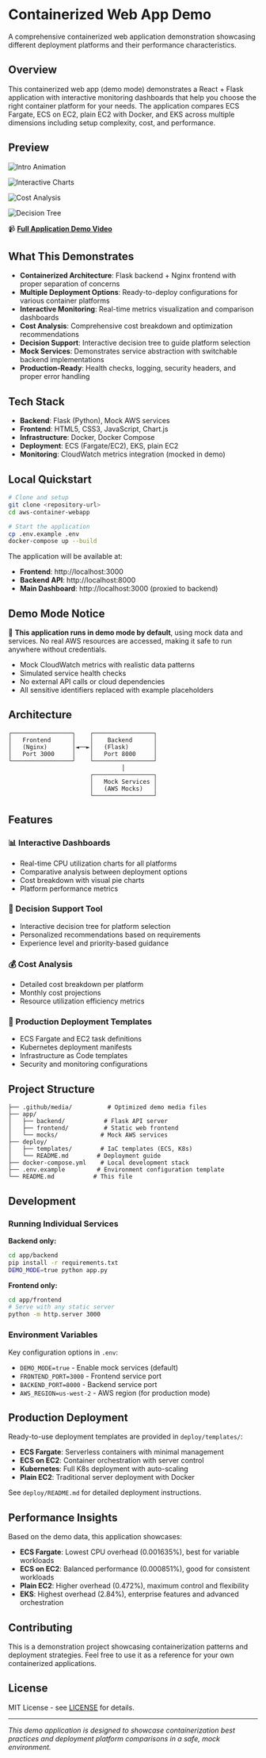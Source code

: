 # Containerized Web App Demo

A comprehensive containerized web application demonstration showcasing different deployment platforms and their performance characteristics.

## Overview

This containerized web app (demo mode) demonstrates a React + Flask application with interactive monitoring dashboards that help you choose the right container platform for your needs. The application compares ECS Fargate, ECS on EC2, plain EC2 with Docker, and EKS across multiple dimensions including setup complexity, cost, and performance.

## Preview

![Intro Animation](.github/media/introgif.gif)

![Interactive Charts](.github/media/interactivecharts.gif)

![Cost Analysis](.github/media/CostSection.gif)

![Decision Tree](.github/media/DecisionTree.gif)

📹 **[Full Application Demo Video](.github/media/FullAppRecord.mp4)**

## What This Demonstrates

- **Containerized Architecture**: Flask backend + Nginx frontend with proper separation of concerns
- **Multiple Deployment Options**: Ready-to-deploy configurations for various container platforms
- **Interactive Monitoring**: Real-time metrics visualization and comparison dashboards
- **Cost Analysis**: Comprehensive cost breakdown and optimization recommendations  
- **Decision Support**: Interactive decision tree to guide platform selection
- **Mock Services**: Demonstrates service abstraction with switchable backend implementations
- **Production-Ready**: Health checks, logging, security headers, and proper error handling

## Tech Stack

- **Backend**: Flask (Python), Mock AWS services
- **Frontend**: HTML5, CSS3, JavaScript, Chart.js
- **Infrastructure**: Docker, Docker Compose
- **Deployment**: ECS (Fargate/EC2), EKS, plain EC2
- **Monitoring**: CloudWatch metrics integration (mocked in demo)

## Local Quickstart

```bash
# Clone and setup
git clone <repository-url>
cd aws-container-webapp

# Start the application
cp .env.example .env
docker-compose up --build
```

The application will be available at:
- **Frontend**: http://localhost:3000
- **Backend API**: http://localhost:8000
- **Main Dashboard**: http://localhost:3000 (proxied to backend)

## Demo Mode Notice

🎯 **This application runs in demo mode by default**, using mock data and services. No real AWS resources are accessed, making it safe to run anywhere without credentials.

- Mock CloudWatch metrics with realistic data patterns
- Simulated service health checks
- No external API calls or cloud dependencies
- All sensitive identifiers replaced with example placeholders

## Architecture

```
┌─────────────────┐    ┌─────────────────┐
│   Frontend      │    │    Backend      │
│   (Nginx)       │◄──►│   (Flask)       │
│   Port 3000     │    │   Port 8000     │
└─────────────────┘    └─────────────────┘
                                │
                       ┌─────────────────┐
                       │   Mock Services │
                       │   (AWS Mocks)   │
                       └─────────────────┘
```

## Features

### 📊 Interactive Dashboards
- Real-time CPU utilization charts for all platforms
- Comparative analysis between deployment options
- Cost breakdown with visual pie charts
- Platform performance metrics

### 🎯 Decision Support Tool
- Interactive decision tree for platform selection
- Personalized recommendations based on requirements
- Experience level and priority-based guidance

### 💰 Cost Analysis
- Detailed cost breakdown per platform
- Monthly cost projections
- Resource utilization efficiency metrics

### 🔧 Production Deployment Templates
- ECS Fargate and EC2 task definitions
- Kubernetes deployment manifests
- Infrastructure as Code templates
- Security and monitoring configurations

## Project Structure

```
├── .github/media/          # Optimized demo media files
├── app/
│   ├── backend/           # Flask API server
│   ├── frontend/          # Static web frontend
│   └── mocks/            # Mock AWS services
├── deploy/
│   ├── templates/        # IaC templates (ECS, K8s)
│   └── README.md        # Deployment guide
├── docker-compose.yml    # Local development stack
├── .env.example         # Environment configuration template
└── README.md           # This file
```

## Development

### Running Individual Services

**Backend only:**
```bash
cd app/backend
pip install -r requirements.txt
DEMO_MODE=true python app.py
```

**Frontend only:**
```bash
cd app/frontend
# Serve with any static server
python -m http.server 3000
```

### Environment Variables

Key configuration options in `.env`:

- `DEMO_MODE=true` - Enable mock services (default)
- `FRONTEND_PORT=3000` - Frontend service port
- `BACKEND_PORT=8000` - Backend service port
- `AWS_REGION=us-west-2` - AWS region (for production mode)

## Production Deployment

Ready-to-use deployment templates are provided in `deploy/templates/`:

- **ECS Fargate**: Serverless containers with minimal management
- **ECS on EC2**: Container orchestration with server control  
- **Kubernetes**: Full K8s deployment with auto-scaling
- **Plain EC2**: Traditional server deployment with Docker

See `deploy/README.md` for detailed deployment instructions.

## Performance Insights

Based on the demo data, this application showcases:

- **ECS Fargate**: Lowest CPU overhead (0.001635%), best for variable workloads
- **ECS on EC2**: Balanced performance (0.000851%), good for consistent workloads  
- **Plain EC2**: Higher overhead (0.472%), maximum control and flexibility
- **EKS**: Highest overhead (2.84%), enterprise features and advanced orchestration

## Contributing

This is a demonstration project showcasing containerization patterns and deployment strategies. Feel free to use it as a reference for your own containerized applications.

## License

MIT License - see [LICENSE](LICENSE) for details.

---

*This demo application is designed to showcase containerization best practices and deployment platform comparisons in a safe, mock environment.*